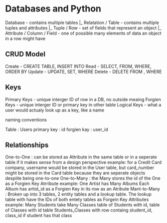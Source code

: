 
# Databases and Python 

Database - contains multiple tables
|_
    Relatation / Table - contains multiple tuples and attributes
    |_
        Tuple / Row - set of fields that represent an object
    |_
        Attribute / Column / Field - one of possible many elements of data an object in a row might have 

## CRUD Model

Create - CREATE TABLE, INSERT INTO 
Read - SELECT, FROM, WHERE, ORDER BY
Update - UPDATE, SET, WHERE
Delete - DELETE FROM , WHERE 

## Keys

Primary Keys - unique interger ID of row in a DB, no outside meaing
Forgien Keys - unique interger ID or primary key in other table
Logical Keys - what a user would actualy look up as a key, like a name

naming conventions

Table : Users
primary key : id
forgien kay : user_id 

## Relationships

One-to-One : can be stored as Attribute in the same table or in a seperate table if it makes sense from a design perspective
    example: for a Credit Card company, username would be stored in the User table, but card_number might be stored in the Card table because they are seperate objects despiite being one-to-one
One-to-Many : the Many stores the id of the One as a Forgien Key Atrribute
    example: One Artist has Many Albums
            Each Album has artist_id as a Forgien Key in its row as an Atribute
Mant-to-Many : Broken up into 3 tables, 2 entity tables and a lookup table.
                The lookup table with have the IDs of both entety tables as Forgein Key Attributes
    example: Many Students take Many Classes
            table of Students with id, table of Classes with id
            table Students_Classes with row containg student_id, class_id if student has that class 